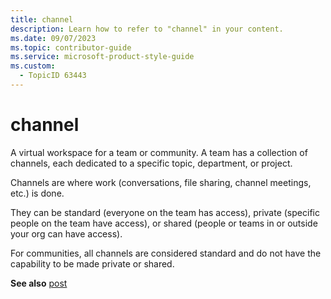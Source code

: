 ```yaml
---
title: channel
description: Learn how to refer to "channel" in your content.
ms.date: 09/07/2023
ms.topic: contributor-guide
ms.service: microsoft-product-style-guide
ms.custom:
  - TopicID 63443
---
```



# channel

A virtual workspace for a team or community. A team has a collection of channels, each dedicated to a specific topic, department, or project.

Channels are where work (conversations, file sharing, channel meetings, etc.) is done.

They can be standard (everyone on the team has access), private (specific people on the team have access), or shared (people or teams in or outside your org can have access).

For communities, all channels are considered standard and do not have the capability to be made private or shared.

**See also** [post](~/teams-style-guide/a-z-word-list/p/post.md)

